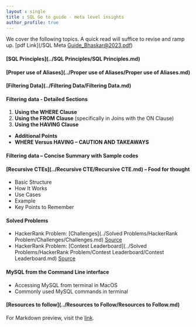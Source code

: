 ```yaml
---
layout : single
title : SQL Go to guide - meta level insights
author_profile: true
---
```


We cover the following topics. A quick read will suffice to revise and ramp up.  [pdf Link](/SQL Meta Guide_Bhaskar@2023.pdf)  
  
#### [SQL Principles](../SQL Principles/SQL Principles.md)

#### [Proper use of Aliases](../Proper use of Aliases/Proper use of Aliases.md)

#### [Filtering Data](../Filtering Data/Filtering Data.md)

#### Filtering data - Detailed Sections
1. **Using the WHERE Clause**
2. **Using the FROM Clause** (specifically in Joins with the ON Clause)
3. **Using the HAVING Clause**
- **Additional Points**
- **WHERE Versus HAVING – CAUTION AND TAKEAWAYS**

#### Filtering data – Concise Summary with Sample codes

#### [Recursive CTEs](../Recursive CTE/Recursive CTE.md) – Food for thought
- Basic Structure
- How It Works
- Use Cases
- Example
- Key Points to Remember

#### Solved Problems
- HackerRank Problem: [Challenges](../Solved Problems/HackerRank Problem/Challenges/Challenges.md) [Source](https://www.hackerrank.com/challenges/challenges/problem)
- HackerRank Problem: [Contest Leaderboard](../Solved Problems/HackerRank Problem/Contest Leaderboard/Contest Leaderboard.md) [Source](https://www.hackerrank.com/challenges/contest-leaderboard/problem)

#### MySQL from the Command Line interface
- Accessing MySQL from terminal in MacOS
- Commonly used MySQL commands in terminal

#### [Resources to follow](../Resources to Follow/Resources to Follow.md)

For Markdown preview, visit the [link](https://markdownlivepreview.com).
